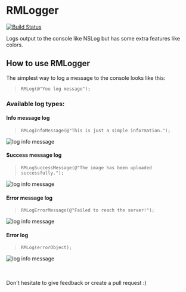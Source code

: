 # RMLogger
[![Build Status](https://travis-ci.org/packatino/RMLogger.svg?branch=master)](https://travis-ci.org/packatino/RMLogger)

Logs output to the console like NSLog but has some extra features like colors.

## How to use RMLogger
The simplest way to log a message to the console looks like this:
>     RMLog(@"You log message");

### Available log types:

#### Info message log
>     RMLogInfoMessage(@"This is just a simple information.");
![log info message](http://www.robert-missbach.com/assets/RMLogger/RMLogger-infoMessage-log-example.png)
<br />

#### Success message log
>     RMLogSuccessMessage(@"The image has been uploaded successfully.");
![log info message](http://www.robert-missbach.com/assets/RMLogger/RMLogger-successMessage-log-example.png)
<br />

#### Error message log
>     RMLogErrorMessage(@"Failed to reach the server!");
![log info message](http://www.robert-missbach.com/assets/RMLogger/RMLogger-errorMessage-log-example.png)
<br />

#### Error log
>     RMLog(errorObject);
![log info message](http://www.robert-missbach.com/assets/RMLogger/RMLogger-error-log-example.png)

<br />
<br />
Don't hesitate to give feedback or create a pull request :)

